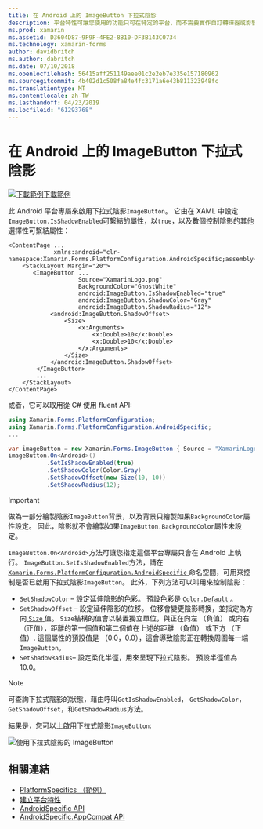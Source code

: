 ```yaml
---
title: 在 Android 上的 ImageButton 下拉式陰影
description: 平台特性可讓您使用的功能只可在特定的平台，而不需要實作自訂轉譯器或影響。 這篇文章說明如何使用 Android 平台特定，可讓 ImageButton 上的陰影。
ms.prod: xamarin
ms.assetid: D3604D87-9F9F-4FE2-8B10-DF3B143C0734
ms.technology: xamarin-forms
author: davidbritch
ms.author: dabritch
ms.date: 07/10/2018
ms.openlocfilehash: 56415aff251149aee01c2e2eb7e335e157180962
ms.sourcegitcommit: 4b402d1c508fa84e4fc3171a6e43b811323948fc
ms.translationtype: MT
ms.contentlocale: zh-TW
ms.lasthandoff: 04/23/2019
ms.locfileid: "61293768"
---
```

# <a name="imagebutton-drop-shadows-on-android"></a>在 Android 上的 ImageButton 下拉式陰影

[![下載範例](~/media/shared/download.png)下載範例](https://developer.xamarin.com/samples/xamarin-forms/userinterface/platformspecifics/)

此 Android 平台專屬來啟用下拉式陰影`ImageButton`。 它由在 XAML 中設定`ImageButton.IsShadowEnabled`可繫結的屬性，以`true`，以及數個控制陰影的其他選擇性可繫結屬性：

```xaml
<ContentPage ...
             xmlns:android="clr-namespace:Xamarin.Forms.PlatformConfiguration.AndroidSpecific;assembly=Xamarin.Forms.Core">
    <StackLayout Margin="20">
       <ImageButton ...
                    Source="XamarinLogo.png"
                    BackgroundColor="GhostWhite"
                    android:ImageButton.IsShadowEnabled="true"
                    android:ImageButton.ShadowColor="Gray"
                    android:ImageButton.ShadowRadius="12">
            <android:ImageButton.ShadowOffset>
                <Size>
                    <x:Arguments>
                        <x:Double>10</x:Double>
                        <x:Double>10</x:Double>
                    </x:Arguments>
                </Size>
            </android:ImageButton.ShadowOffset>
        </ImageButton>
        ...
    </StackLayout>
</ContentPage>
```

或者，它可以取用從 C# 使用 fluent API:

```csharp
using Xamarin.Forms.PlatformConfiguration;
using Xamarin.Forms.PlatformConfiguration.AndroidSpecific;
...

var imageButton = new Xamarin.Forms.ImageButton { Source = "XamarinLogo.png", BackgroundColor = Color.GhostWhite, ... };
imageButton.On<Android>()
           .SetIsShadowEnabled(true)
           .SetShadowColor(Color.Gray)
           .SetShadowOffset(new Size(10, 10))
           .SetShadowRadius(12);
```

> [!IMPORTANT]
> 做為一部分繪製陰影`ImageButton`背景，以及背景只繪製如果`BackgroundColor`屬性設定。 因此，陰影就不會繪製如果`ImageButton.BackgroundColor`屬性未設定。

`ImageButton.On<Android>`方法可讓您指定這個平台專屬只會在 Android 上執行。 `ImageButton.SetIsShadowEnabled`方法，請在[ `Xamarin.Forms.PlatformConfiguration.AndroidSpecific` ](xref:Xamarin.Forms.PlatformConfiguration.AndroidSpecific)命名空間，可用來控制是否已啟用下拉式陰影`ImageButton`。 此外，下列方法可以叫用來控制陰影：

- `SetShadowColor` – 設定延伸陰影的色彩。 預設色彩是[ `Color.Default` ](xref:Xamarin.Forms.Color.Default*)。
- `SetShadowOffset` – 設定延伸陰影的位移。 位移會變更陰影轉換，並指定為方向[ `Size` ](xref:Xamarin.Forms.Size)值。 `Size`結構的值會以裝置獨立單位，與正在向左 （負值） 或向右 （正值），距離的第一個值和第二個值在上述的距離 （負值） 或下方 （正值）. 這個屬性的預設值是 （0.0，0.0），這會導致陰影正在轉換周圍每一端`ImageButton`。
- `SetShadowRadius`– 設定柔化半徑，用來呈現下拉式陰影。 預設半徑值為 10.0。

> [!NOTE]
> 可查詢下拉式陰影的狀態，藉由呼叫`GetIsShadowEnabled`， `GetShadowColor`， `GetShadowOffset`，和`GetShadowRadius`方法。

結果是，您可以上啟用下拉式陰影`ImageButton`:

![](imagebutton-drop-shadow-images/imagebutton-drop-shadow.png "使用下拉式陰影的 ImageButton")

## <a name="related-links"></a>相關連結

- [PlatformSpecifics （範例）](https://developer.xamarin.com/samples/xamarin-forms/userinterface/platformspecifics/)
- [建立平台特性](~/xamarin-forms/platform/platform-specifics/index.md#creating-platform-specifics)
- [AndroidSpecific API](xref:Xamarin.Forms.PlatformConfiguration.AndroidSpecific)
- [AndroidSpecific.AppCompat API](xref:Xamarin.Forms.PlatformConfiguration.AndroidSpecific.AppCompat)
